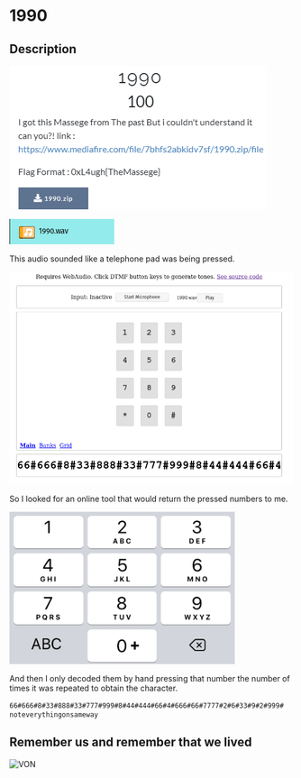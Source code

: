 # 1990

## Description

![0xL4ughCTF-2021](img/1.png)

![0xL4ughCTF-2021](img/2.png)

This audio sounded like a telephone pad was being pressed.

![0xL4ughCTF-2021](img/3.png)

So I looked for an online tool that would return the pressed numbers to me.

![0xL4ughCTF-2021](img/4.png)

And then I only decoded them by hand pressing that number the number of times it was repeated to obtain the character.

```
66#666#8#33#888#33#777#999#8#44#444#66#4#666#66#7777#2#6#33#9#2#999#
noteverythingonsameway
```

## Remember us and remember that we lived

![VON](https://thumbs.gfycat.com/ZanyFrenchApisdorsatalaboriosa-size_restricted.gif)